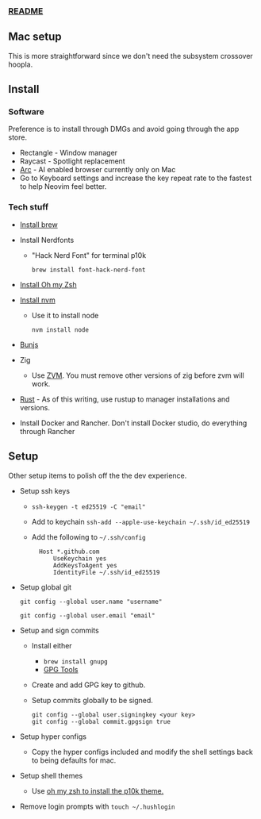 ### [README](README.md)

## Mac setup

This is more straightforward since we don't need the subsystem crossover hoopla.

## Install

### Software

Preference is to install through DMGs and avoid going through the app store.

- Rectangle - Window manager
- Raycast - Spotlight replacement
- [Arc](https://arc.net/) - AI enabled browser currently only on Mac
- Go to Keyboard settings and increase the key repeat rate to the fastest to help Neovim feel better.

### Tech stuff

- [Install brew](https://docs.brew.sh/Installation)

- Install Nerdfonts

  - "Hack Nerd Font" for terminal p10k

    `brew install font-hack-nerd-font`

- [Install Oh my Zsh](https://ohmyz.sh/)
- [Install nvm](https://github.com/nvm-sh/nvm?tab=readme-ov-file#installing-and-updating)

  - Use it to install node

    `nvm install node`

- [Bunjs](https://bun.sh/)
- Zig
  - Use [ZVM](https://github.com/tristanisham/zvm). You must remove other versions of zig before zvm will work.
- [Rust](https://www.rust-lang.org/tools/install) - As of this writing, use rustup to manager installations and versions.
- Install Docker and Rancher. Don't install Docker studio, do everything through Rancher

## Setup

Other setup items to polish off the the dev experience.

- Setup ssh keys

  - `ssh-keygen -t ed25519 -C "email"`
  - Add to keychain `ssh-add --apple-use-keychain ~/.ssh/id_ed25519`
  - Add the following to `~/.ssh/config`

    ```
      Host *.github.com
          UseKeychain yes
          AddKeysToAgent yes
          IdentityFile ~/.ssh/id_ed25519
    ```

- Setup global git

  ```
  git config --global user.name "username"

  git config --global user.email "email"
  ```

- Setup and sign commits

  - Install either
    - `brew install gnupg`
    - [GPG Tools](https://gpgtools.org/)
  - Create and add GPG key to github.
  - Setup commits globally to be signed.

    ```
    git config --global user.signingkey <your key>
    git config --global commit.gpgsign true
    ```

- Setup hyper configs

  - Copy the hyper configs included and modify the shell settings back to being defaults for mac.

- Setup shell themes
  - Use [oh my zsh to install the p10k theme.](https://github.com/romkatv/powerlevel10k?tab=readme-ov-file#oh-my-zsh)
 
- Remove login prompts with `touch ~/.hushlogin`

